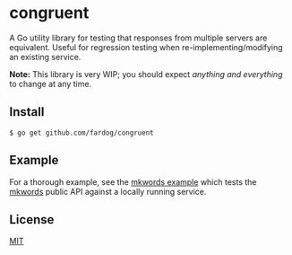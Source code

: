 # congruent

A Go utility library for testing that responses from multiple servers are
equivalent. Useful for regression testing when re-implementing/modifying an
existing service.

**Note:** This library is very WIP; you should expect _anything and everything_
to change at any time.

## Install

```
$ go get github.com/fardog/congruent
```

## Example

For a thorough example, see the [mkwords example][] which tests the [mkwords][]
public API against a locally running service.

## License

[MIT](./LICENSE)

[mkwords example]: ./example/mkwords_test.go
[mkwords]: https://mkwords.fardog.io
